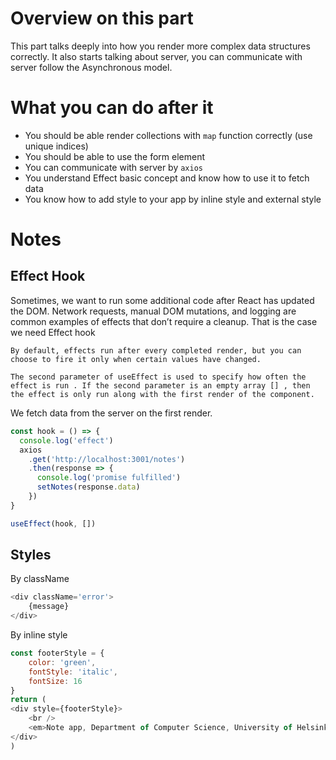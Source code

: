 
# Overview on this part

This part talks deeply into how you render more complex data structures correctly. It also starts talking about server, you can communicate with server follow the Asynchronous model. 

# What you can do after it

- You should be able render collections with `map` function correctly (use unique indices)
- You should be able to use the form element
- You can communicate with server by `axios`
- You understand Effect basic concept and know how to use it to fetch data
- You know how to add style to your app by inline style and external style


# Notes

## Effect Hook

Sometimes, we want to run some additional code after React has updated the DOM. Network requests, manual DOM mutations, and logging are common examples of effects that don’t require a cleanup. That is the case we need Effect hook

    By default, effects run after every completed render, but you can choose to fire it only when certain values ​​have changed.

    The second parameter of useEffect is used to specify how often the effect is run . If the second parameter is an empty array [] , then the effect is only run along with the first render of the component.

We fetch data from the server on the first render.

```js
const hook = () => {
  console.log('effect')
  axios
    .get('http://localhost:3001/notes')
    .then(response => {
      console.log('promise fulfilled')
      setNotes(response.data)
    })
}

useEffect(hook, [])
```

## Styles

By className
```js
<div className='error'>
    {message}
</div>
```

By inline style

```js
const footerStyle = {
    color: 'green',
    fontStyle: 'italic',
    fontSize: 16
}
return (
<div style={footerStyle}>
    <br />
    <em>Note app, Department of Computer Science, University of Helsinki 2022</em>
</div>
)
```